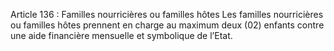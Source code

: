 Article 136 : Familles nourricières ou familles hôtes
Les familles nourricières ou familles hôtes prennent en charge au maximum deux (02) enfants contre une aide financière mensuelle et symbolique de l’Etat.